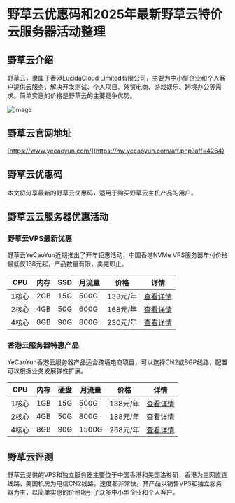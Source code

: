 # 野草云优惠码和2025年最新野草云特价云服务器活动整理

## 野草云介绍

野草云，隶属于香港LucidaCloud Limited有限公司，主要为中小型企业和个人客户提供云服务，解决开发测试、个人项目、外贸电商、游戏娱乐、跨境办公等需求。简单实惠的价格是野草云的主要竞争优势。

![image](https://github.com/alggzcvgw/yecaoyun/assets/157967630/b06ad589-4d5a-4eb2-bac9-e4212cf09fad)

## 野草云官网地址

[https://www.yecaoyun.com/](https://my.yecaoyun.com/aff.php?aff=4264)

## 野草云优惠码

本文将分享最新的野草云优惠码，适用于购买野草云主机产品的用户。

## 野草云云服务器优惠活动

### 野草云VPS最新优惠

野草云YeCaoYun近期推出了开年钜惠活动，中国香港NVMe VPS服务器年付价格最低仅138元起，产品数量有限，卖完即止。

| CPU | 内存 | SSD | 月流量 | 价格 | 详情 |
| ---- | ---- | ---- | ---- | ---- | ---- |
| 1核心 | 2GB | 15G | 500G | 138元/年 | [查看详情](https://my.yecaoyun.com/aff.php?aff=4264&pid=452) |
| 2核心 | 4GB | 50G | 600G | 168元/年 | [查看详情](https://my.yecaoyun.com/aff.php?aff=4264&pid=453) |
| 4核心 | 8GB | 90G | 800G | 230元/年 | [查看详情](https://my.yecaoyun.com/aff.php?aff=4264&pid=454) |

### 香港云服务器特惠产品

YeCaoYun香港云服务器产品适合跨境电商项目，可以选择CN2或BGP线路，配置可以根据业务发展弹性扩展。

| CPU | 内存 | 硬盘 | 月流量 | 价格 | 详情 |
| ---- | ---- | ---- | ---- | ---- | ---- |
| 1核心 | 1GB | 15G | 500G | 138元/年 | [查看详情](https://my.yecaoyun.com/aff.php?aff=4264&pid=399&billingcycle=annually) |
| 2核心 | 4GB | 50G | 800G | 188元/年 | [查看详情](https://my.yecaoyun.com/aff.php?aff=4264&pid=400&billingcycle=annually) |
| 4核心 | 8GB | 90G | 1500G | 268元/年 | [查看详情](https://my.yecaoyun.com/aff.php?aff=4264&pid=401&billingcycle=annually) |

## 野草云评测

野草云提供的VPS和独立服务器主要位于中国香港和美国洛杉矶，香港为三网直连线路，美国机房为电信CN2线路，速度都非常快。其产品以销售VPS和独立服务器为主，以简单实惠的价格吸引了众多中小型企业和个人客户。
